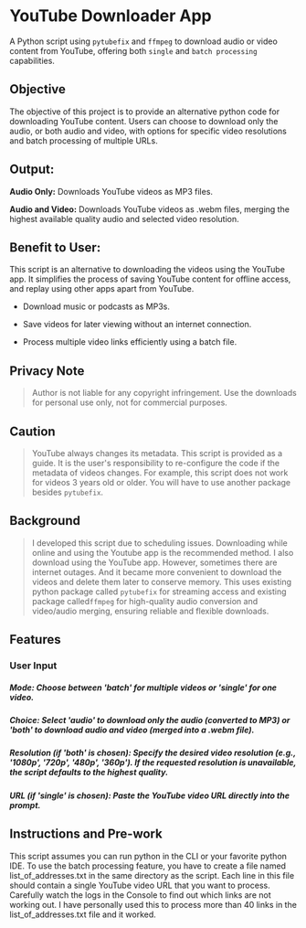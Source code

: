 # YouTube Downloader App
A Python script using `pytubefix` and `ffmpeg` to download audio or video content from YouTube, offering both `single` and `batch processing` capabilities.

## Objective
The objective of this project is to provide an alternative python code for downloading YouTube content. Users can choose to download only the audio, or both audio and video, with options for specific video resolutions and batch processing of multiple URLs. 

## Output:

**Audio Only:** Downloads YouTube videos as MP3 files.

**Audio and Video:** Downloads YouTube videos as .webm files, merging the highest available quality audio and selected video resolution.

## Benefit to User:
This script is an alternative to downloading the videos using the YouTube app.  It simplifies the process of saving YouTube content for offline access, and replay using other apps apart from YouTube.  

- Download music or podcasts as MP3s.

- Save videos for later viewing without an internet connection.

- Process multiple video links efficiently using a batch file.

## Privacy Note
> Author is not liable for any copyright infringement. Use the downloads for personal use only, not for commercial purposes.

## Caution
> YouTube always changes its metadata.  This script is provided as a guide.  It is the user's responsibility to re-configure the code if the metadata of videos changes.  For example, this script does not work for videos 3 years old or older.  You will have to use another package besides `pytubefix`.

## Background
> I developed this script due to scheduling issues.  Downloading while online and using the Youtube app is the recommended method.  I also download using the YouTube app. However, sometimes there are internet outages. And it became more convenient to download the videos and delete them later to conserve memory. This uses existing python package called `pytubefix` for streaming access and existing package called`ffmpeg` for high-quality audio conversion and video/audio merging, ensuring reliable and flexible downloads.  

## Features
### User Input

##### Mode: Choose between 'batch' for multiple videos or 'single' for one video.

##### Choice: Select 'audio' to download only the audio (converted to MP3) or 'both' to download audio and video (merged into a .webm file).

##### Resolution (if 'both' is chosen): Specify the desired video resolution (e.g., '1080p', '720p', '480p', '360p'). If the requested resolution is unavailable, the script defaults to the highest quality.

##### URL (if 'single' is chosen): Paste the YouTube video URL directly into the prompt.

## Instructions and Pre-work
This script assumes you can run python in the CLI or your favorite python IDE.  To use the batch processing feature, you have to create a file named list_of_addresses.txt in the same directory as the script. Each line in this file should contain a single YouTube video URL that you want to process.  Carefully watch the logs in the Console to find out which links are not working out.  I have personally used this to process more than 40 links in the list_of_addresses.txt file and it worked.


